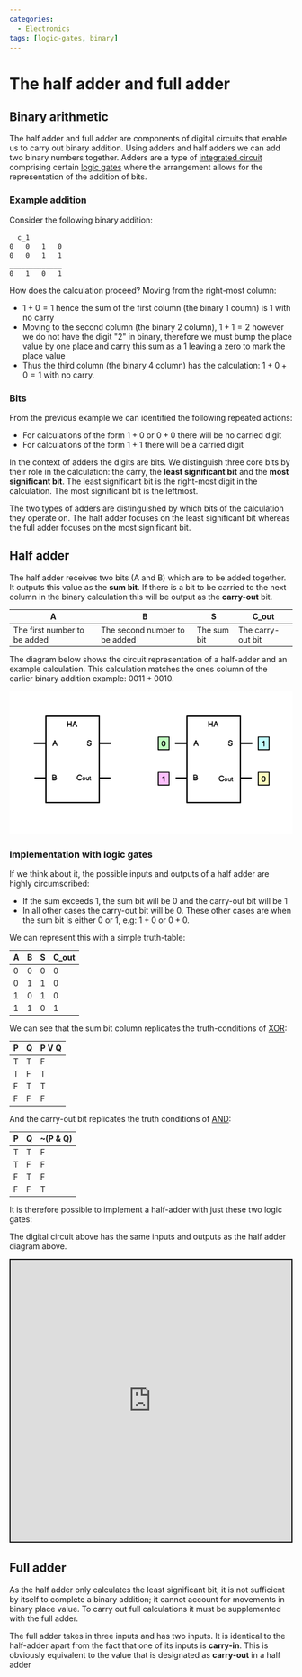 ```yaml
---
categories:
  - Electronics
tags: [logic-gates, binary]
---
```


# The half adder and full adder

## Binary arithmetic

The half adder and full adder are components of digital circuits that enable us to carry out binary addition. Using adders and half adders we can add two binary numbers together. Adders are a type of [integrated circuit]() comprising certain [logic gates](/Hardware/Logic_Gates/Logic_gates.md) where the arrangement allows for the representation of the addition of bits.

### Example addition

Consider the following binary addition:

```
  c_1
0   0   1   0
0   0   1   1
_____________
0   1   0   1
```

How does the calculation proceed? Moving from the right-most column:

- $1 + 0 = 1$ hence the sum of the first column (the binary 1 coumn) is $1$ with no carry
- Moving to the second column (the binary 2 column), $1 + 1 = 2$ however we do not have the digit "2" in binary, therefore we must bump the place value by one place and carry this sum as a $1$ leaving a zero to mark the place value
- Thus the third column (the binary 4 column) has the calculation: $1 + 0 + 0 = 1$ with no carry.

### Bits

From the previous example we can identified the following repeated actions:

- For calculations of the form $1 + 0$ or $0 + 0$ there will be no carried digit
- For calculations of the form $1 + 1$ there will be a carried digit

In the context of adders the digits are bits. We distinguish three core bits by their role in the calculation: the carry, the **least significant bit** and the **most significant bit**. The least significant bit is the right-most digit in the calculation. The most significant bit is the leftmost.

The two types of adders are distinguished by which bits of the calculation they operate on. The half adder focuses on the least significant bit whereas the full adder focuses on the most significant bit.

## Half adder

The half adder receives two bits (A and B) which are to be added together. It outputs this value as the **sum bit**. If there is a bit to be carried to the next column in the binary calculation this will be output as the **carry-out** bit.

| A                            | B                             | S           | C_out             |
| ---------------------------- | ----------------------------- | ----------- | ----------------- |
| The first number to be added | The second number to be added | The sum bit | The carry-out bit |

The diagram below shows the circuit representation of a half-adder and an example calculation. This calculation matches the ones column of the earlier binary addition example: $0011 + 0010$.

![](/img/half-adder-new.png)

### Implementation with logic gates

If we think about it, the possible inputs and outputs of a half adder are highly circumscribed:

- If the sum exceeds $1$, the sum bit will be $0$ and the carry-out bit will be $1$
- In all other cases the carry-out bit will be $0$. These other cases are when the sum bit is either $0$ or $1$, e.g: $1 + 0$ or $0 + 0$.

We can represent this with a simple truth-table:

| A   | B   | S   | C_out |
| --- | --- | --- | ----- |
| 0   | 0   | 0   | 0     |
| 0   | 1   | 1   | 0     |
| 1   | 0   | 1   | 0     |
| 1   | 1   | 0   | 1     |

We can see that the sum bit column replicates the truth-conditions of [XOR](/Hardware/Logic_Gates/Xor_gate.md):

| P   | Q   | P V Q |
| --- | --- | ----- |
| T   | T   | F     |
| T   | F   | T     |
| F   | T   | T     |
| F   | F   | F     |

And the carry-out bit replicates the truth conditions of [AND](/Hardware/Logic_Gates/And_gate.md):

| P   | Q   | ~(P & Q) |
| --- | --- | -------- |
| T   | T   | F        |
| T   | F   | F        |
| F   | T   | F        |
| F   | F   | T        |

It is therefore possible to implement a half-adder with just these two logic gates:

The digital circuit above has the same inputs and outputs as the half adder diagram above.

<iframe src="https://circuitverse.org/simulator/embed/half-adder-67b14a9f-d1ed-4240-ab19-1d753f18a40d" style="border-width:; border-style: solid; border-color:;" name="myiframe" id="projectPreview" scrolling="no" frameborder="1" marginheight="0px" marginwidth="0px" height="500" width="500" allowFullScreen></iframe>

## Full adder

As the half adder only calculates the least significant bit, it is not sufficient by itself to complete a binary addition; it cannot account for movements in binary place value. To carry out full calculations it must be supplemented with the full adder.

The full adder takes in three inputs and has two inputs. It is identical to the half-adder apart from the fact that one of its inputs is **carry-in**. This is obviously equivalent to the value that is designated as **carry-out** in a half adder
